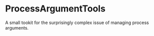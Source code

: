 # ProcessArgumentTools
A small tookit for the surprisingly complex issue of managing process arguments.
